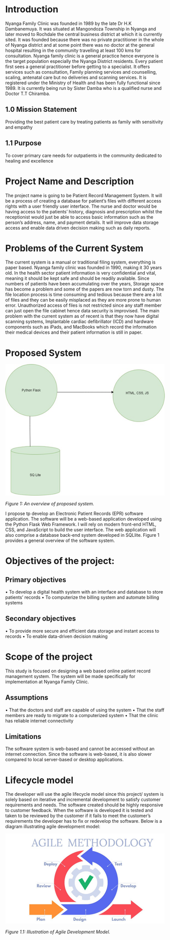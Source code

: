 # Introduction

Nyanga Family Clinic was founded in 1989 by the late Dr H.K Dambanemuya. It was situated at Mangondoza Township in Nyanga and later moved to Rochdale the central business district at which it is currently sited. It was founded because there was no private practitioner in the whole of Nyanga district and at some point there was no doctor at the general hospital resulting in the community travelling at least 100 kms for consultation. Nyanga family clinic is a general practice hence everyone is the target population especially the Nyanga District residents. Every patient first sees a general practitioner before getting to a specialist. It offers services such as consultation, Family planning services and counselling, scaling, antenatal care but no deliveries and scanning services. It is registered under the Ministry of Health and has been fully functional since 1989. It is currently being run by Sister Damba who is a qualified nurse and Doctor T.T Chiramba.

## 1.0	Mission Statement 

Providing the best patient care by treating patients as family with sensitivity and empathy

## 1.1 Purpose

To cover primary care needs for outpatients in the community dedicated to healing and excellence

# Project Name and Description

The project name is going to be Patient Record Management System. It will be a process of creating a database for patient’s files with different access rights with a user friendly user interface. The nurse and doctor would be having access to the patients’ history, diagnosis and prescription whilst the receptionist would just be able to access basic information such as the person’s address, name, and payment details. It will improve data storage access and enable data driven decision making such as daily reports.

# Problems of the Current System

The current system is a manual or traditional filing system, everything is paper based. Nyanga family clinic was founded in 1990, making it 30 years old. In the health sector patient information is very confidential and vital, meaning it should be kept safe and should be readily available. Since numbers of patients have been accumulating over the years, Storage space has become a problem and some of the papers are now torn and dusty. The file location process is time consuming and tedious because there are a lot of files and they can be easily misplaced as they are more prone to human error. Unauthorized access of files is not restricted since any staff member can just open the file cabinet hence data security is improvised. The main problem with the current system as of recent is that they now have digital scanning systems, Implantable cardiac defibrillator (ICD)  and hardware components such as iPads, and MacBooks which record the information their medical devices and their patient information is still in paper.

# Proposed System

![](./assets/img/framework.jpg)

*Figure 1: An overview of proposed system.*

I propose tp develop an Electronic Patient Records (EPR) software application. The software will be a web-based application developed using the Python Flask Web Framework. I will rely on modern front-end HTML, CSS, and JavaScript to build the user interface. The web application will also comprise a database back-end system developed in SQLlite. Figure 1 provides a general overview of the software system.

# Objectives of the project:

## Primary objectives

•	To develop a digital health system with an interface and database to store patients’ records
•	To computerize the billing system and automate billing systems

## Secondary objectives
•	To provide more secure and efficient data storage and instant access to records
•	To enable data-driven decision making

# Scope of the project
 
This study is focused on designing a web based online patient record management system. The system will be made specifically for implementation at Nyanga Family Clinic. 

## Assumptions
•	That the doctors and staff are capable of using the system
•	That the staff members are ready to migrate to a computerized system
•	That the clinic has reliable internet connectivity

## Limitations
The software system is web-based and cannot be accessed without an internet connection. Since the software is web-based, it is also slower compared to local server-based or desktop applications.

# Lifecycle model

The developer will use the agile lifecycle model since this project/ system is solely based on iterative and incremental development to satisfy customer requirements and needs. The software created should be highly responsive to customer feedback.  When the software is developed it is tested and taken to be reviewed by the customer if it fails to meet the customer’s requirements the developer has to fix or redevelop the software. Below is a diagram illustrating agile development model:

![](./assets/img/agile.jpg)

*Figure 1.1: Illustration of Agile Development Model.*


